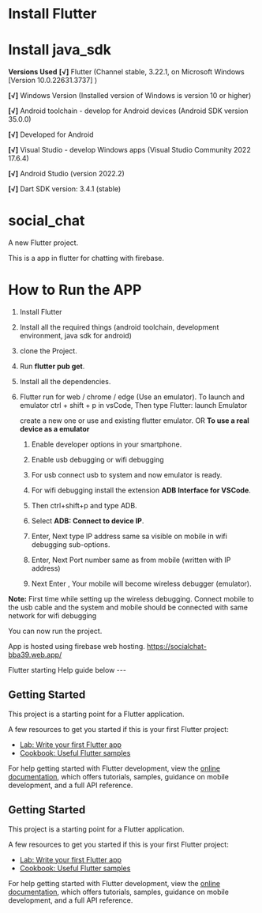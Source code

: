 # Install Flutter 

# Install java_sdk

**Versions Used**
**[√]**  Flutter (Channel stable, 3.22.1, on Microsoft Windows [Version 10.0.22631.3737] )

**[√]**  Windows Version (Installed version of Windows is version 10 or higher)

**[√]**  Android toolchain - develop for Android devices (Android SDK version 35.0.0)

**[√]**  Developed for Android 

**[√]**  Visual Studio - develop Windows apps (Visual Studio Community 2022 17.6.4)

**[√]**  Android Studio (version 2022.2)

**[√]**  Dart SDK version: 3.4.1 (stable) 

# social_chat

A new Flutter project.

This is a app in flutter for chatting with firebase.

# How to Run the APP
1. Install Flutter

2. Install all the required things (android toolchain, development environment, java sdk for android)

3. clone the Project.

4. Run **flutter pub get**.

5. Install all the dependencies.

6. Flutter run for web / chrome / edge (Use an emulator).
   To launch and emulator ctrl + shift + p in vsCode,
   Then type Flutter: launch Emulator

    create a new one or use and existing flutter emulator.
OR
   **To use a real device as a emulator**

    1. Enable developer options in your smartphone.

    2. Enable usb debugging or wifi debugging

    3. For usb  connect usb to system and now emulator is ready.

    4. For wifi debugging install the extension **ADB Interface for VSCode**.

    5. Then ctrl+shift+p and type ADB.

    6. Select **ADB: Connect to device IP**.

    7. Enter, Next type IP address same sa visible on mobile in wifi debugging sub-options.

    8. Enter, Next Port number same as from mobile (written with IP address)
 
    9. Next Enter , Your mobile will become wireless debugger (emulator).

**Note:** First time while setting up the wireless debugging. Connect mobile to the usb cable
               and the system and mobile should be connected with same network for wifi debugging


You can now run the project.

App is hosted using firebase web hosting.
https://socialchat-bba39.web.app/

Flutter starting Help guide below ---

## Getting Started

This project is a starting point for a Flutter application.

A few resources to get you started if this is your first Flutter project:

- [Lab: Write your first Flutter app](https://docs.flutter.dev/get-started/codelab)
- [Cookbook: Useful Flutter samples](https://docs.flutter.dev/cookbook)

For help getting started with Flutter development, view the
[online documentation](https://docs.flutter.dev/), which offers tutorials,
samples, guidance on mobile development, and a full API reference.



## Getting Started

This project is a starting point for a Flutter application.

A few resources to get you started if this is your first Flutter project:

- [Lab: Write your first Flutter app](https://docs.flutter.dev/get-started/codelab)
- [Cookbook: Useful Flutter samples](https://docs.flutter.dev/cookbook)

For help getting started with Flutter development, view the
[online documentation](https://docs.flutter.dev/), which offers tutorials,
samples, guidance on mobile development, and a full API reference.


